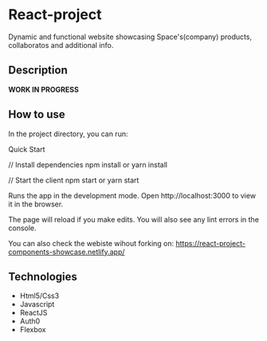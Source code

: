 # React-project

Dynamic and functional website showcasing Space's(company) products, collaboratos and additional info.

## Description

**WORK IN PROGRESS**

## How to use

In the project directory, you can run:

Quick Start

// Install dependencies
npm install or yarn install

// Start the client
npm start or yarn start

Runs the app in the development mode.
Open http://localhost:3000 to view it in the browser.

The page will reload if you make edits.
You will also see any lint errors in the console.

You can also check the webiste wihout forking on:
https://react-project-components-showcase.netlify.app/

## Technologies

- Html5/Css3
- Javascript
- ReactJS
- Auth0
- Flexbox
